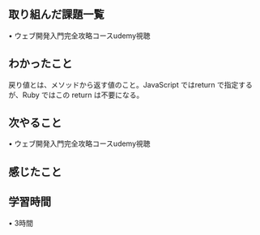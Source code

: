 ## 取り組んだ課題一覧
• ウェブ開発入門完全攻略コースudemy視聴



## わかったこと
戻り値とは、メソッドから返す値のこと。JavaScript ではreturn で指定するが、Ruby ではこの return は不要になる。


## 次やること
• ウェブ開発入門完全攻略コースudemy視聴



## 感じたこと



## 学習時間
• 3時間